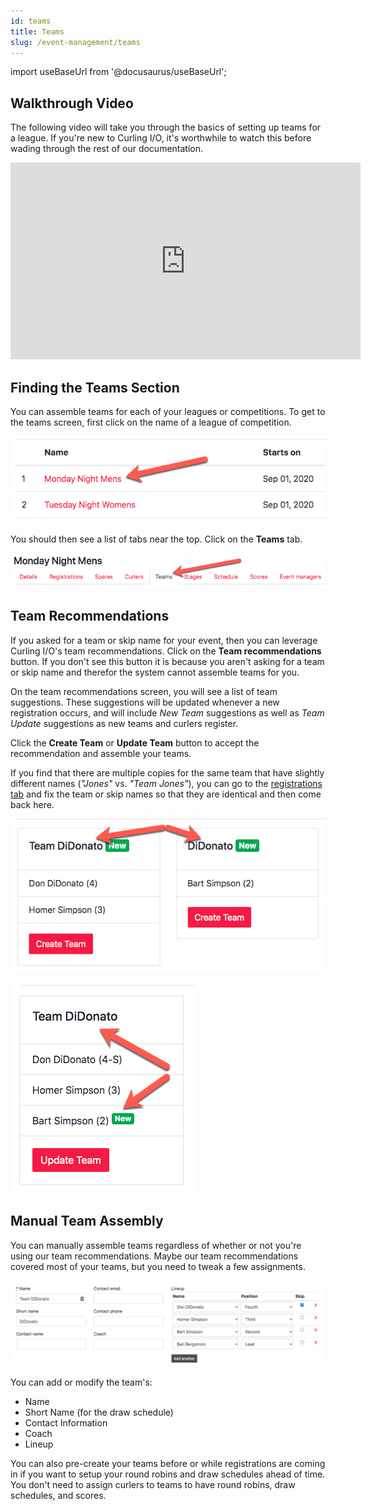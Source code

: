 ```yaml
---
id: teams
title: Teams
slug: /event-management/teams
---
```

import useBaseUrl from '@docusaurus/useBaseUrl';


## Walkthrough Video

The following video will take you through the basics of setting up teams for a league.
If you're new to Curling I/O, it's worthwhile to watch this before wading through the rest of our documentation.

<div className="text--center videoWrapper">
  <iframe width="560" height="315" src="https://www.youtube.com/embed/3ZO0gJbDcRc" frameBorder="0" allow="accelerometer; autoplay; clipboard-write; encrypted-media; gyroscope; picture-in-picture" allowFullScreen></iframe>
</div>

## Finding the Teams Section

You can assemble teams for each of your leagues or competitions.
To get to the teams screen, first click on the name of a league of competition.

![Events List](/img/docs/event-management/shared/events.png)

You should then see a list of tabs near the top.
Click on the **Teams** tab.

![Teams Navigation](/img/docs/event-management/teams/navigation.png)


## Team Recommendations

If you asked for a team or skip name for your event, then you can leverage Curling I/O's team recommendations.
Click on the **Team recommendations** button.
If you don't see this button it is because you aren't asking for a team or skip name and therefor the system cannot assemble teams for you.

On the team recommendations screen, you will see a list of team suggestions.
These suggestions will be updated whenever a new registration occurs, and will include _New Team_ suggestions as well as _Team Update_ suggestions as new teams and curlers register.

Click the **Create Team** or **Update Team** button to accept the recommendation and assemble your teams.

If you find that there are multiple copies for the same team that have slightly different names (_"Jones"_ vs. _"Team Jones"_), you can go to the [registrations tab](/docs/event-management/registrations) and fix the team or skip names so that they are identical and then come back here.

![Team Miss-match](/img/docs/event-management/teams/team-missmatch.png)

![Team Match](/img/docs/event-management/teams/team-match.png)


## Manual Team Assembly

You can manually assemble teams regardless of whether or not you're using our team recommendations.
Maybe our team recommendations covered most of your teams, but you need to tweak a few assignments.

![Team Match](/img/docs/event-management/teams/manual-assignment.png)

You can add or modify the team's:
- Name
- Short Name (for the draw schedule)
- Contact Information
- Coach
- Lineup

You can also pre-create your teams before or while registrations are coming in if you want to setup your round robins and draw schedules ahead of time.
You don't need to assign curlers to teams to have round robins, draw schedules, and scores.
